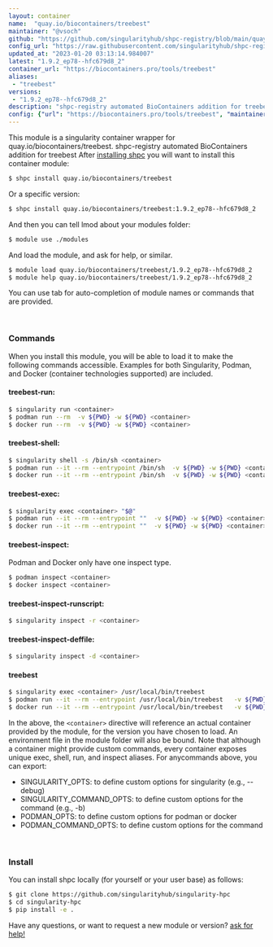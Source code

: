 ```yaml
---
layout: container
name:  "quay.io/biocontainers/treebest"
maintainer: "@vsoch"
github: "https://github.com/singularityhub/shpc-registry/blob/main/quay.io/biocontainers/treebest/container.yaml"
config_url: "https://raw.githubusercontent.com/singularityhub/shpc-registry/main/quay.io/biocontainers/treebest/container.yaml"
updated_at: "2023-01-20 03:13:14.984007"
latest: "1.9.2_ep78--hfc679d8_2"
container_url: "https://biocontainers.pro/tools/treebest"
aliases:
 - "treebest"
versions:
 - "1.9.2_ep78--hfc679d8_2"
description: "shpc-registry automated BioContainers addition for treebest"
config: {"url": "https://biocontainers.pro/tools/treebest", "maintainer": "@vsoch", "description": "shpc-registry automated BioContainers addition for treebest", "latest": {"1.9.2_ep78--hfc679d8_2": "sha256:389ea3f74d804ea432cac6f7152b80a4f9c72c4d4c405136427c0689c987c197"}, "tags": {"1.9.2_ep78--hfc679d8_2": "sha256:389ea3f74d804ea432cac6f7152b80a4f9c72c4d4c405136427c0689c987c197"}, "docker": "quay.io/biocontainers/treebest", "aliases": {"treebest": "/usr/local/bin/treebest"}}
---
```


This module is a singularity container wrapper for quay.io/biocontainers/treebest.
shpc-registry automated BioContainers addition for treebest
After [installing shpc](#install) you will want to install this container module:


```bash
$ shpc install quay.io/biocontainers/treebest
```

Or a specific version:

```bash
$ shpc install quay.io/biocontainers/treebest:1.9.2_ep78--hfc679d8_2
```

And then you can tell lmod about your modules folder:

```bash
$ module use ./modules
```

And load the module, and ask for help, or similar.

```bash
$ module load quay.io/biocontainers/treebest/1.9.2_ep78--hfc679d8_2
$ module help quay.io/biocontainers/treebest/1.9.2_ep78--hfc679d8_2
```

You can use tab for auto-completion of module names or commands that are provided.

<br>

### Commands

When you install this module, you will be able to load it to make the following commands accessible.
Examples for both Singularity, Podman, and Docker (container technologies supported) are included.

#### treebest-run:

```bash
$ singularity run <container>
$ podman run --rm  -v ${PWD} -w ${PWD} <container>
$ docker run --rm  -v ${PWD} -w ${PWD} <container>
```

#### treebest-shell:

```bash
$ singularity shell -s /bin/sh <container>
$ podman run --it --rm --entrypoint /bin/sh  -v ${PWD} -w ${PWD} <container>
$ docker run --it --rm --entrypoint /bin/sh  -v ${PWD} -w ${PWD} <container>
```

#### treebest-exec:

```bash
$ singularity exec <container> "$@"
$ podman run --it --rm --entrypoint ""  -v ${PWD} -w ${PWD} <container> "$@"
$ docker run --it --rm --entrypoint ""  -v ${PWD} -w ${PWD} <container> "$@"
```

#### treebest-inspect:

Podman and Docker only have one inspect type.

```bash
$ podman inspect <container>
$ docker inspect <container>
```

#### treebest-inspect-runscript:

```bash
$ singularity inspect -r <container>
```

#### treebest-inspect-deffile:

```bash
$ singularity inspect -d <container>
```


#### treebest

```bash
$ singularity exec <container> /usr/local/bin/treebest
$ podman run --it --rm --entrypoint /usr/local/bin/treebest   -v ${PWD} -w ${PWD} <container> -c " $@"
$ docker run --it --rm --entrypoint /usr/local/bin/treebest   -v ${PWD} -w ${PWD} <container> -c " $@"
```



In the above, the `<container>` directive will reference an actual container provided
by the module, for the version you have chosen to load. An environment file in the
module folder will also be bound. Note that although a container
might provide custom commands, every container exposes unique exec, shell, run, and
inspect aliases. For anycommands above, you can export:

 - SINGULARITY_OPTS: to define custom options for singularity (e.g., --debug)
 - SINGULARITY_COMMAND_OPTS: to define custom options for the command (e.g., -b)
 - PODMAN_OPTS: to define custom options for podman or docker
 - PODMAN_COMMAND_OPTS: to define custom options for the command

<br>

### Install

You can install shpc locally (for yourself or your user base) as follows:

```bash
$ git clone https://github.com/singularityhub/singularity-hpc
$ cd singularity-hpc
$ pip install -e .
```

Have any questions, or want to request a new module or version? [ask for help!](https://github.com/singularityhub/singularity-hpc/issues)